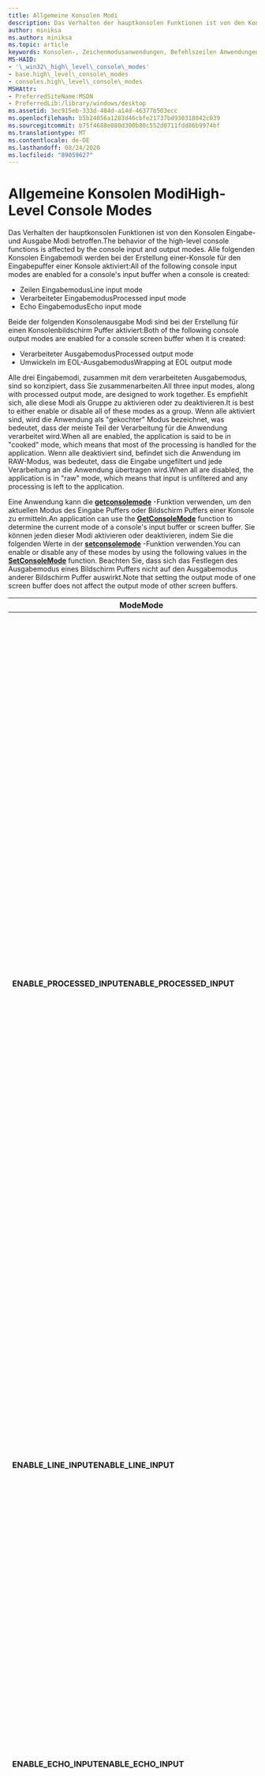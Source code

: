 ```yaml
---
title: Allgemeine Konsolen Modi
description: Das Verhalten der hauptkonsolen Funktionen ist von den Konsolen Eingabe-und Ausgabe Modi betroffen.
author: miniksa
ms.author: miniksa
ms.topic: article
keywords: Konsolen-, Zeichenmodusanwendungen, Befehlszeilen Anwendungen, Terminalanwendungen, Konsolen-API
MS-HAID:
- '\_win32\_high\_level\_console\_modes'
- base.high\_level\_console\_modes
- consoles.high\_level\_console\_modes
MSHAttr:
- PreferredSiteName:MSDN
- PreferredLib:/library/windows/desktop
ms.assetid: 3ec915eb-333d-484d-a14d-46377b503ecc
ms.openlocfilehash: b5b24056a1283d46cbfe21737bd930318042c039
ms.sourcegitcommit: b75f4688e080d300b80c552d0711fdd86b9974bf
ms.translationtype: MT
ms.contentlocale: de-DE
ms.lasthandoff: 08/24/2020
ms.locfileid: "89059627"
---
```

# <a name="high-level-console-modes"></a><span data-ttu-id="642f7-104">Allgemeine Konsolen Modi</span><span class="sxs-lookup"><span data-stu-id="642f7-104">High-Level Console Modes</span></span>


<span data-ttu-id="642f7-105">Das Verhalten der hauptkonsolen Funktionen ist von den Konsolen Eingabe-und Ausgabe Modi betroffen.</span><span class="sxs-lookup"><span data-stu-id="642f7-105">The behavior of the high-level console functions is affected by the console input and output modes.</span></span> <span data-ttu-id="642f7-106">Alle folgenden Konsolen Eingabemodi werden bei der Erstellung einer-Konsole für den Eingabepuffer einer Konsole aktiviert:</span><span class="sxs-lookup"><span data-stu-id="642f7-106">All of the following console input modes are enabled for a console's input buffer when a console is created:</span></span>

- <span data-ttu-id="642f7-107">Zeilen Eingabemodus</span><span class="sxs-lookup"><span data-stu-id="642f7-107">Line input mode</span></span>
- <span data-ttu-id="642f7-108">Verarbeiteter Eingabemodus</span><span class="sxs-lookup"><span data-stu-id="642f7-108">Processed input mode</span></span>
- <span data-ttu-id="642f7-109">Echo Eingabemodus</span><span class="sxs-lookup"><span data-stu-id="642f7-109">Echo input mode</span></span>

<span data-ttu-id="642f7-110">Beide der folgenden Konsolenausgabe Modi sind bei der Erstellung für einen Konsolenbildschirm Puffer aktiviert:</span><span class="sxs-lookup"><span data-stu-id="642f7-110">Both of the following console output modes are enabled for a console screen buffer when it is created:</span></span>

- <span data-ttu-id="642f7-111">Verarbeiteter Ausgabemodus</span><span class="sxs-lookup"><span data-stu-id="642f7-111">Processed output mode</span></span>
- <span data-ttu-id="642f7-112">Umwickeln im EOL-Ausgabemodus</span><span class="sxs-lookup"><span data-stu-id="642f7-112">Wrapping at EOL output mode</span></span>

<span data-ttu-id="642f7-113">Alle drei Eingabemodi, zusammen mit dem verarbeiteten Ausgabemodus, sind so konzipiert, dass Sie zusammenarbeiten.</span><span class="sxs-lookup"><span data-stu-id="642f7-113">All three input modes, along with processed output mode, are designed to work together.</span></span> <span data-ttu-id="642f7-114">Es empfiehlt sich, alle diese Modi als Gruppe zu aktivieren oder zu deaktivieren.</span><span class="sxs-lookup"><span data-stu-id="642f7-114">It is best to either enable or disable all of these modes as a group.</span></span> <span data-ttu-id="642f7-115">Wenn alle aktiviert sind, wird die Anwendung als "gekochter" Modus bezeichnet, was bedeutet, dass der meiste Teil der Verarbeitung für die Anwendung verarbeitet wird.</span><span class="sxs-lookup"><span data-stu-id="642f7-115">When all are enabled, the application is said to be in "cooked" mode, which means that most of the processing is handled for the application.</span></span> <span data-ttu-id="642f7-116">Wenn alle deaktiviert sind, befindet sich die Anwendung im RAW-Modus, was bedeutet, dass die Eingabe ungefiltert und jede Verarbeitung an die Anwendung übertragen wird.</span><span class="sxs-lookup"><span data-stu-id="642f7-116">When all are disabled, the application is in "raw" mode, which means that input is unfiltered and any processing is left to the application.</span></span>

<span data-ttu-id="642f7-117">Eine Anwendung kann die [**getconsolemode**](getconsolemode.md) -Funktion verwenden, um den aktuellen Modus des Eingabe Puffers oder Bildschirm Puffers einer Konsole zu ermitteln.</span><span class="sxs-lookup"><span data-stu-id="642f7-117">An application can use the [**GetConsoleMode**](getconsolemode.md) function to determine the current mode of a console's input buffer or screen buffer.</span></span> <span data-ttu-id="642f7-118">Sie können jeden dieser Modi aktivieren oder deaktivieren, indem Sie die folgenden Werte in der [**setconsolemode**](setconsolemode.md) -Funktion verwenden.</span><span class="sxs-lookup"><span data-stu-id="642f7-118">You can enable or disable any of these modes by using the following values in the [**SetConsoleMode**](setconsolemode.md) function.</span></span> <span data-ttu-id="642f7-119">Beachten Sie, dass sich das Festlegen des Ausgabemodus eines Bildschirm Puffers nicht auf den Ausgabemodus anderer Bildschirm Puffer auswirkt.</span><span class="sxs-lookup"><span data-stu-id="642f7-119">Note that setting the output mode of one screen buffer does not affect the output mode of other screen buffers.</span></span>

<table>
<colgroup>
<col width="50%" />
<col width="50%" />
</colgroup>
<thead>
<tr class="header">
<th><span data-ttu-id="642f7-120">Mode</span><span class="sxs-lookup"><span data-stu-id="642f7-120">Mode</span></span></th>
<th><span data-ttu-id="642f7-121">BESCHREIBUNG</span><span class="sxs-lookup"><span data-stu-id="642f7-121">Description</span></span></th>
</tr>
</thead>
<tbody>
<tr class="odd">
<td><span data-ttu-id="642f7-122"><strong>ENABLE_PROCESSED_INPUT</strong></span><span class="sxs-lookup"><span data-stu-id="642f7-122"><strong>ENABLE_PROCESSED_INPUT</strong></span></span></td>
<td><span data-ttu-id="642f7-123">Wird mit einem Konsolen Eingabe Handle verwendet, um zu bewirken, dass das System alle systembearbeitungs-oder Steuerelement Schlüssel Eingaben verarbeitet, anstatt Sie als Eingabe im Lesevorgang&#39;s-Puffer zurückzugeben.</span><span class="sxs-lookup"><span data-stu-id="642f7-123">Used with a console input handle to cause the system to process any system editing or control key input rather than returning it as input in the read operation&#39;s buffer.</span></span> <span data-ttu-id="642f7-124">Wenn die Zeilen Eingabe ebenfalls aktiviert ist, werden backspaces und Wagen Rückläufe ordnungsgemäß verarbeitet.</span><span class="sxs-lookup"><span data-stu-id="642f7-124">If line input is also enabled, backspaces and carriage returns are handled correctly.</span></span> <span data-ttu-id="642f7-125">Ein Rückraum bewirkt, dass der Cursor ein Leerzeichen zurückbewegt, ohne das Zeichen an der Cursorposition zu beeinflussen.</span><span class="sxs-lookup"><span data-stu-id="642f7-125">A backspace causes the cursor to move back one space without affecting the character at the cursor position.</span></span> <span data-ttu-id="642f7-126">Ein Wagen Rücklauf wird in die Kombination aus Wagen Rücklauf – Zeilenvorschub Zeichen konvertiert.</span><span class="sxs-lookup"><span data-stu-id="642f7-126">A carriage return is converted to carriage return – line feed character combination.</span></span> <span data-ttu-id="642f7-127">Wenn der Echo Eingabemodus aktiviert ist und die Ausgabe die System Bearbeitung widerspiegeln soll, muss die verarbeitete Ausgabe für den aktiven Bildschirm Puffer aktiviert werden.</span><span class="sxs-lookup"><span data-stu-id="642f7-127">If echo input mode is enabled and the output should reflect system editing, processed output must be enabled for the active screen buffer.</span></span> <span data-ttu-id="642f7-128">Wenn die verarbeitete Eingabe aktiviert ist, wird die Tastenkombination STRG + C unabhängig davon, ob die Zeilen Eingabe aktiviert ist, an den entsprechenden Handler weitergegeben.</span><span class="sxs-lookup"><span data-stu-id="642f7-128">If processed input is enabled, the CTRL+C key combination is passed on to the appropriate handler regardless of whether line input is enabled.</span></span> <span data-ttu-id="642f7-129">Weitere Informationen zu Steuerelement Handlern finden Sie unter <a href="console-control-handlers.md" data-raw-source="[Console Control Handlers](console-control-handlers.md)">Konsolen Steuerungs Handler</a>.</span><span class="sxs-lookup"><span data-stu-id="642f7-129">For more information about control handlers, see <a href="console-control-handlers.md" data-raw-source="[Console Control Handlers](console-control-handlers.md)">Console Control Handlers</a>.</span></span></td>
</tr>
<tr class="even">
<td><span data-ttu-id="642f7-130"><strong>ENABLE_LINE_INPUT</strong></span><span class="sxs-lookup"><span data-stu-id="642f7-130"><strong>ENABLE_LINE_INPUT</strong></span></span></td>
<td><span data-ttu-id="642f7-131">Wird mit einem Konsolen Eingabe Handle verwendet, damit die Funktionen von "read <a href="https://msdn.microsoft.com/library/windows/desktop/aa365467" data-raw-source="[&lt;strong&gt;ReadFile&lt;/strong&gt;](https://msdn.microsoft.com/library/windows/desktop/aa365467)"><strong>File</strong></a> " und "read <a href="readconsole.md" data-raw-source="[&lt;strong&gt;ReadConsole&lt;/strong&gt;](readconsole.md)"><strong>Console</strong></a> " zurückgegeben werden, wenn die EINGABETASTE gedrückt wird.</span><span class="sxs-lookup"><span data-stu-id="642f7-131">Used with a console input handle to cause the <a href="https://msdn.microsoft.com/library/windows/desktop/aa365467" data-raw-source="[&lt;strong&gt;ReadFile&lt;/strong&gt;](https://msdn.microsoft.com/library/windows/desktop/aa365467)"><strong>ReadFile</strong></a> and <a href="readconsole.md" data-raw-source="[&lt;strong&gt;ReadConsole&lt;/strong&gt;](readconsole.md)"><strong>ReadConsole</strong></a> functions to return when the ENTER key is pressed.</span></span> <span data-ttu-id="642f7-132">Wenn der Zeilen Eingabemodus deaktiviert ist, geben die Funktionen zurück, wenn ein oder mehrere Zeichen im Eingabepuffer verfügbar sind.</span><span class="sxs-lookup"><span data-stu-id="642f7-132">If line input mode is disabled, the functions return when one or more characters are available in the input buffer.</span></span></td>
</tr>
<tr class="odd">
<td><span data-ttu-id="642f7-133"><strong>ENABLE_ECHO_INPUT</strong></span><span class="sxs-lookup"><span data-stu-id="642f7-133"><strong>ENABLE_ECHO_INPUT</strong></span></span></td>
<td><span data-ttu-id="642f7-134">Wird mit einem Konsolen Eingabe Handle verwendet, um die von der Funktion "read <a href="https://msdn.microsoft.com/library/windows/desktop/aa365467" data-raw-source="[&lt;strong&gt;ReadFile&lt;/strong&gt;](https://msdn.microsoft.com/library/windows/desktop/aa365467)"><strong>File</strong></a> " oder "read <a href="readconsole.md" data-raw-source="[&lt;strong&gt;ReadConsole&lt;/strong&gt;](readconsole.md)"><strong>Console</strong></a> " gelesenen Tastatureingaben in den aktiven Bildschirm Puffer zu übertragen.</span><span class="sxs-lookup"><span data-stu-id="642f7-134">Used with a console input handle to cause keyboard input read by the <a href="https://msdn.microsoft.com/library/windows/desktop/aa365467" data-raw-source="[&lt;strong&gt;ReadFile&lt;/strong&gt;](https://msdn.microsoft.com/library/windows/desktop/aa365467)"><strong>ReadFile</strong></a> or <a href="readconsole.md" data-raw-source="[&lt;strong&gt;ReadConsole&lt;/strong&gt;](readconsole.md)"><strong>ReadConsole</strong></a> function to be echoed to the active screen buffer.</span></span> <span data-ttu-id="642f7-135">Zeichen werden nur dann angezeigt, wenn der Prozess, der " <strong>Infofile</strong> " oder " <strong>infoconsole</strong> " aufruft, ein geöffnetes Handle für den aktiven Bildschirm Puffer aufweist</span><span class="sxs-lookup"><span data-stu-id="642f7-135">Characters are echoed only if the process that calls <strong>ReadFile</strong> or <strong>ReadConsole</strong> has an open handle to the active screen buffer.</span></span> <span data-ttu-id="642f7-136">Der Echo Modus kann nur aktiviert werden, wenn die Zeilen Eingabe ebenfalls aktiviert ist.</span><span class="sxs-lookup"><span data-stu-id="642f7-136">Echo mode cannot be enabled unless line input is also enabled.</span></span> <span data-ttu-id="642f7-137">Der Ausgabemodus des aktiven Bildschirm Puffers wirkt sich auf die Anzeige von ECHO Eingaben aus.</span><span class="sxs-lookup"><span data-stu-id="642f7-137">The output mode of the active screen buffer affects the way echoed input is displayed.</span></span></td>
</tr>
<tr class="even">
<td><span data-ttu-id="642f7-138"><strong>ENABLE_PROCESSED_OUTPUT</strong></span><span class="sxs-lookup"><span data-stu-id="642f7-138"><strong>ENABLE_PROCESSED_OUTPUT</strong></span></span></td>
<td><span data-ttu-id="642f7-139">Wird mit einem Konsolenbildschirm Puffer Handle verwendet, um zu bewirken, dass das System die entsprechende Aktion für ANSI-Steuerzeichen ausführt, die in einen Bildschirm Puffer geschrieben werden.</span><span class="sxs-lookup"><span data-stu-id="642f7-139">Used with a console screen buffer handle to cause the system to perform the appropriate action for ANSI control characters that are written to a screen buffer.</span></span> <span data-ttu-id="642f7-140">Die RÜCKTASTE, Tab, Glocken, Wagen Rücklauf-und Zeilenvorschub Zeichen werden verarbeitet.</span><span class="sxs-lookup"><span data-stu-id="642f7-140">The backspace, tab, bell, carriage return, and line feed characters are processed.</span></span> <span data-ttu-id="642f7-141">Ein Tabstopp Zeichen verschiebt den Cursor an den nächsten Tabstopp, der alle acht Zeichen umfasst.</span><span class="sxs-lookup"><span data-stu-id="642f7-141">A tab character moves the cursor to the next tab stop, which occurs every eight characters.</span></span> <span data-ttu-id="642f7-142">Ein Glocken Zeichen klingt ein kurzes Ton.</span><span class="sxs-lookup"><span data-stu-id="642f7-142">A bell character sounds a short tone.</span></span></td>
</tr>
<tr class="odd">
<td><span data-ttu-id="642f7-143"><strong>ENABLE_WRAP_AT_EOL_OUTPUT</strong></span><span class="sxs-lookup"><span data-stu-id="642f7-143"><strong>ENABLE_WRAP_AT_EOL_OUTPUT</strong></span></span></td>
<td><span data-ttu-id="642f7-144">Wird mit einem Konsolenbildschirm Puffer Handle verwendet, um zu bewirken, dass die aktuelle Ausgabe Position (Cursorposition) zur ersten Spalte in der nächsten Zeile (Zeile) wechselt, wenn das Ende der aktuellen Zeile erreicht ist.</span><span class="sxs-lookup"><span data-stu-id="642f7-144">Used with a console screen buffer handle to cause the current output position (cursor position) to move to the first column in the next row (line) when the end of the current row is reached.</span></span> <span data-ttu-id="642f7-145">Wenn der untere Rand des Fenster Bereichs erreicht ist, wird der Fenster Ursprung um eine Zeile nach unten verschoben.</span><span class="sxs-lookup"><span data-stu-id="642f7-145">If the bottom of the window region is reached, the window origin is moved down one row.</span></span> <span data-ttu-id="642f7-146">Diese Bewegung hat den Effekt, dass der Inhalt des Fensters eine Zeile nach oben durchführt.</span><span class="sxs-lookup"><span data-stu-id="642f7-146">This movement has the effect of scrolling the contents of the window up one row.</span></span> <span data-ttu-id="642f7-147">Wenn das Ende des Konsolenbildschirm Puffers erreicht ist, wird der Inhalt des Bildschirm Puffers der Konsole um eine Zeile nach oben gescrollt, und die obere Zeile des Konsolenbildschirm Puffers wird verworfen.</span><span class="sxs-lookup"><span data-stu-id="642f7-147">If the bottom of the console screen buffer is reached, the contents of the console screen buffer are scrolled up one row, and the top row of the console screen buffer is discarded.</span></span>
<p><span data-ttu-id="642f7-148">Wenn dieser Modus deaktiviert ist, wird das letzte Zeichen in der Zeile mit allen nachfolgenden Zeichen überschrieben.</span><span class="sxs-lookup"><span data-stu-id="642f7-148">If this mode is disabled, the last character in the row is overwritten with any subsequent characters.</span></span></p></td>
</tr>
<tr class="even">
</tr>
<tr class="odd">
</tr>
<tr class="even">
</tr>
</tbody>
</table>

 

 

 




